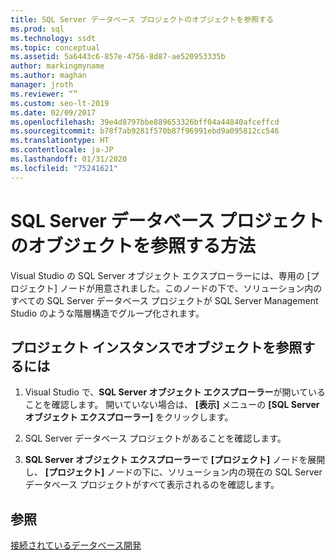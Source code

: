 ```yaml
---
title: SQL Server データベース プロジェクトのオブジェクトを参照する
ms.prod: sql
ms.technology: ssdt
ms.topic: conceptual
ms.assetid: 5a6443c6-857e-4756-8d87-ae520953335b
author: markingmyname
ms.author: maghan
manager: jroth
ms.reviewer: “”
ms.custom: seo-lt-2019
ms.date: 02/09/2017
ms.openlocfilehash: 39e4d8797bbe889653326bff04a44840afceffcd
ms.sourcegitcommit: b78f7ab9281f570b87f96991ebd9a095812cc546
ms.translationtype: HT
ms.contentlocale: ja-JP
ms.lasthandoff: 01/31/2020
ms.locfileid: "75241621"
---
```

# <a name="how-to-browse-objects-in-a-sql-server-database-project"></a>SQL Server データベース プロジェクトのオブジェクトを参照する方法

Visual Studio の SQL Server オブジェクト エクスプローラーには、専用の [プロジェクト] ノードが用意されました。このノードの下で、ソリューション内のすべての SQL Server データベース プロジェクトが SQL Server Management Studio のような階層構造でグループ化されます。  
  
## <a name="to-browse-objects-in-a-project-instance"></a>プロジェクト インスタンスでオブジェクトを参照するには  
  
1.  Visual Studio で、**SQL Server オブジェクト エクスプローラー**が開いていることを確認します。 開いていない場合は、 **[表示]** メニューの **[SQL Server オブジェクト エクスプローラー]** をクリックします。  
  
2.  SQL Server データベース プロジェクトがあることを確認します。  
  
3.  **SQL Server オブジェクト エクスプローラー**で **[プロジェクト]** ノードを展開し、 **[プロジェクト]** ノードの下に、ソリューション内の現在の SQL Server データベース プロジェクトがすべて表示されるのを確認します。  
  
## <a name="see-also"></a>参照  
[接続されているデータベース開発](../ssdt/connected-database-development.md)  
  
